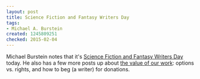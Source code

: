 ```yaml
---
layout: post
title: Science Fiction and Fantasy Writers Day
tags:
- Michael A. Burstein
created: 1245809251
checked: 2015-02-04
---
```

Michael Burstein notes that it's [Science Fiction and Fantasy Writers Day](http://mabfan.livejournal.com/441609.html) today.  He also has a few more posts up about [the value of our work](http://mabfan.livejournal.com/tag/the%20value%20of%20our%20work): options vs. rights, and how to beg (a writer) for donations.
